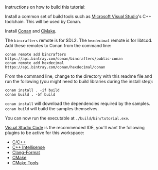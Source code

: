 Instructions on how to build this tutorial:

Install a common set of build tools such as
[Microsoft Visual Studio](https://visualstudio.microsoft.com/vs/community/)'s
C++ toolchain.  This will be used by Conan.

Install [Conan](https://docs.conan.io/en/latest/installation.html) and
[CMake](https://cmake.org/download/).

The `bincrafters` remote is for SDL2.  The `hexdecimal` remote is for
libtcod.  Add these remotes to Conan from the command line:

    conan remote add bincrafters https://api.bintray.com/conan/bincrafters/public-conan
    conan remote add hexdecimal https://api.bintray.com/conan/hexdecimal/conan

From the command line, change to the directory with this readme file and run
the following (you might need to build libraries during the install step):

    conan install . -if build
    conan build . -bf build

`conan install` will download the dependencies required by the samples.
`conan build` will build the samples themselves.

You can now run the executable at `./build/bin/tutorial.exe`.

[Visual Studio Code](https://code.visualstudio.com/) is the recommended IDE,
you'll want the following plugins to be active for this workspace:

* [C/C++](https://marketplace.visualstudio.com/items?itemName=ms-vscode.cpptools)
* [C++ Intellisense](https://marketplace.visualstudio.com/items?itemName=austin.code-gnu-global)
* [Clang-Format](https://marketplace.visualstudio.com/items?itemName=xaver.clang-format)
* [CMake](https://marketplace.visualstudio.com/items?itemName=twxs.cmake)
* [CMake Tools](https://marketplace.visualstudio.com/items?itemName=ms-vscode.cmake-tools)
